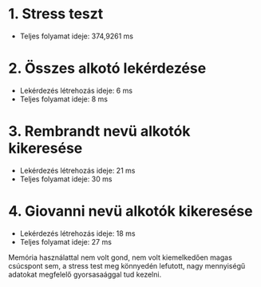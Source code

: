 # 1. Stress teszt

- Teljes folyamat ideje: 374,9261 ms

# 2. Összes alkotó lekérdezése

- Lekérdezés létrehozás ideje: 6 ms
- Teljes folyamat ideje: 8 ms

# 3. Rembrandt nevü alkotók kikeresése

- Lekérdezés létrehozás ideje: 21 ms
- Teljes folyamat ideje: 30 ms

# 4. Giovanni nevü alkotók kikeresése

- Lekérdezés létrehozás ideje: 18 ms
- Teljes folyamat ideje: 27 ms


Memória használattal nem volt gond, nem volt kiemelkedően magas csúcspont sem, a stress test meg könnyedén lefutott, nagy mennyiségű adatokat megfelelő gyorsasaággal tud kezelni.

